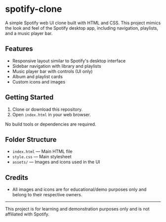 # spotify-clone
A simple Spotify web UI clone built with HTML and CSS. This project mimics the look and feel of the Spotify desktop app, including navigation, playlists, and a music player bar.
## Features
- Responsive layout similar to Spotify's desktop interface
- Sidebar navigation with library and playlists
- Music player bar with controls (UI only)
- Album and playlist cards
- Custom icons and images

## Getting Started
1. Clone or download this repository.
2. Open `index.html` in your web browser.

No build tools or dependencies are required.

## Folder Structure
- `index.html` — Main HTML file
- `style.css` — Main stylesheet
- `assets/` — Images and icons used in the UI

## Credits
- All images and icons are for educational/demo purposes only and belong to their respective owners.

---

This project is for learning and demonstration purposes only and is not affiliated with Spotify.
